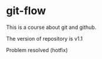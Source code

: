 # git-flow

This is a course about git and github.

The version of repository is v1.1

Problem resolved (hotfix)
